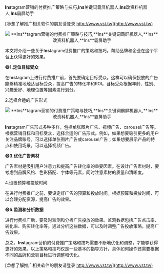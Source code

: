 **Ins**tagram营销的付费推广策略与技巧,**Ins**关键词霸屏机器人,**Ins**改资料机器人,**Ins**霸屏助手

[😍想了解推广相关软件的朋友请登录 http://www.vst.tw](http://www.vst.tw)

 <center><img src="https://vst.tw/MP4/tuiguang/png/1.png" alt="**Ins**tagram营销的付费推广策略与技巧,**Ins**关键词霸屏机器人,**Ins**改资料机器人,**Ins**霸屏助手"></center>

本文将介绍一些关于**Ins**tagram付费推广的策略和技巧，帮助品牌和企业在这个平台上获得更好的效果。

**😄1.定位目标受众**

在**Ins**tagram上进行付费推广前，首先要确定目标受众。这样可以确保投放的广告能够精准地触达目标受众，提高广告的转化率和ROI。目标受众根据年龄、性别、兴趣爱好、地理位置等因素进行划分。

2.选择合适的广告形式

 <center><img src="https://vst.tw/MP4/tuiguang/png/7.png" alt="**Ins**tagram营销的付费推广策略与技巧,**Ins**关键词霸屏机器人,**Ins**改资料机器人,**Ins**霸屏助手"></center>

**Ins**tagram广告形式多种多样，包括单张图片广告、视频广告、carousel广告等。根据营销目标和目标受众，选择合适的广告形式。例如，如果想要吸引更多的用户关注品牌账号，可以选择单张图片广告或carousel广告；如果想要展示产品的特点和使用场景，可以选择视频广告。

**😄3.优化广告素材**

广告素材是吸引用户注意力和提高广告转化率的重要因素。在设计广告素材时，要考虑到品牌风格、色彩搭配、字体等元素，同时注意素材的质量和清晰度。

4.设置预算和投放时间

在进行付费推广之前，要设定好广告的预算和投放时间。根据预算和投放时间，可以合理分配资源，提高广告的效果。

**😄5.监测和分析数据**

进行付费推广后，要及时监测和分析广告投放的效果。监测数据包括广告点击率、转化率、购买转化率等。通过分析这些数据，可以及时调整广告投放策略，提高广告效果。

总之，**Ins**tagram营销的付费推广策略和技巧需要不断地优化和调整，才能够获得更好的效果。以上策略和技巧仅是一些基本的指导方针，具体如何操作还需要根据不同的品牌和营销目标进行调整和优化。

[😍想了解推广相关软件的朋友请登录 http://www.vst.tw](http://www.vst.tw)



